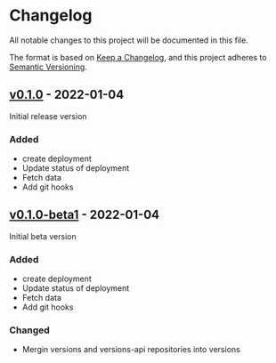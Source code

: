 # Changelog
All notable changes to this project will be documented in this file.

The format is based on [Keep a Changelog](https://keepachangelog.com/en/1.0.0/),
and this project adheres to [Semantic Versioning](https://semver.org/spec/v2.0.0.html).

## [v0.1.0](https://github.com/Lord-Y/versions/releases/tag/v0.1.0) - 2022-01-04

Initial release version

### Added
- create deployment
- Update status of deployment
- Fetch data
- Add git hooks

## [v0.1.0-beta1](https://github.com/Lord-Y/versions/releases/tag/v0.1.0-beta1) - 2022-01-04

Initial beta version

### Added
- create deployment
- Update status of deployment
- Fetch data
- Add git hooks

### Changed
- Mergin versions and versions-api repositories into versions
